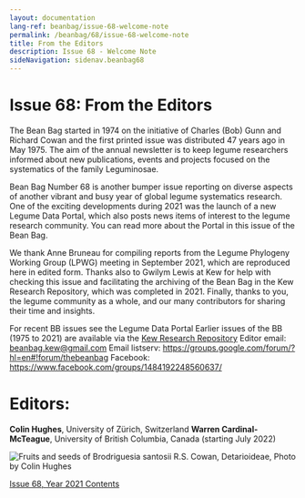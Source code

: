 ```yaml
---
layout: documentation
lang-ref: beanbag/issue-68-welcome-note
permalink: /beanbag/68/issue-68-welcome-note
title: From the Editors
description: Issue 68 - Welcome Note
sideNavigation: sidenav.beanbag68
---
```



# Issue 68: From the Editors

The Bean Bag started in 1974 on the initiative of Charles (Bob) Gunn and Richard Cowan and the first printed issue was distributed 47 years ago in May 1975. The aim of the annual newsletter is to keep legume researchers informed about new publications, events and projects focused on the systematics of the family Leguminosae. 

Bean Bag Number 68 is another bumper issue reporting on diverse aspects of another vibrant and busy year of global legume systematics research. One of the exciting developments during 2021 was the launch of a new Legume Data Portal, which also posts news items of interest to the legume research community. You can read more about the Portal in this issue of the Bean Bag. 

We thank Anne Bruneau for compiling reports from the Legume Phylogeny Working Group (LPWG) meeting in September 2021, which are reproduced here in edited form. Thanks also to Gwilym Lewis at Kew for help with checking this issue and facilitating the archiving of the Bean Bag in the Kew Research Repository, which was completed in 2021. Finally, thanks to you, the legume community as a whole, and our many contributors for sharing their time and insights. 

For recent BB issues see the Legume Data Portal 
Earlier issues of the BB (1975 to 2021) are available via the [Kew Research Repository](https://www.kew.org/science/our-science/publications-and-reports/publications/the-bean-bag) 
Editor email: <beanbag.kew@gmail.com> 
Email listserv: <https://groups.google.com/forum/?hl=en#!forum/thebeanbag> 
Facebook: <https://www.facebook.com/groups/1484192248560637/> 

# Editors:

**Colin Hughes**, University of Zürich, Switzerland 
**Warren Cardinal-McTeague**, University of British Columbia, Canada (starting July 2022) 

![*Fruits and seeds of Brodriguesia santosii R.S. Cowan, Detarioideae, Photo by Colin Hughes*](/assets/images/Welcome_Brodriguesia.png)

[Issue 68, Year 2021 Contents](/beanbag/68/68content)
